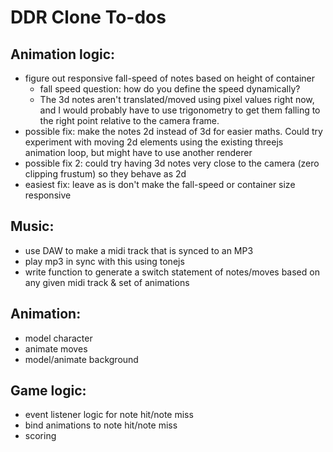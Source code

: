 # DDR Clone To-dos

## Animation logic:
- figure out responsive fall-speed of notes based on height of container
  - fall speed question: how do you define the speed dynamically?
  - The 3d notes aren't translated/moved using pixel values right now, and I would probably have to use trigonometry to get them falling to the right point relative to the camera frame.
 - possible fix: make the notes 2d instead of 3d for easier maths. Could try experiment with moving 2d elements using the existing threejs animation loop, but might have to use another renderer
 - possible fix 2: could try having 3d notes very close to the camera (zero clipping frustum) so they behave as 2d
 - easiest fix: leave as is don't make the fall-speed or container size responsive
## Music:
- use DAW to make a midi track that is synced to an MP3
- play mp3 in sync with this using tonejs
- write function to generate a switch statement of notes/moves based on any given midi track & set of animations
## Animation:
- model character
- animate moves
- model/animate background
## Game logic:
- event listener logic for note hit/note miss
- bind animations to note hit/note miss
- scoring
